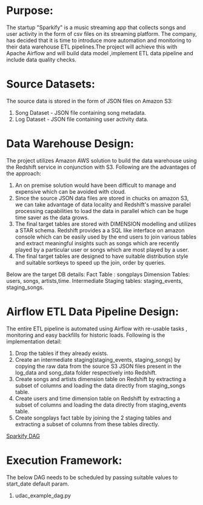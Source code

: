 # Purpose:

The startup "Sparkify" is a music streaming app that collects songs and user activity in the form of csv files on its streaming platform. The company, has decided that it is time to introduce more automation and monitoring to their data warehouse ETL pipelines.The project will achieve this with Apache Airflow and will build data model ,implement ETL data pipeline and include data quality checks.


# Source Datasets:

The source data is stored in the form of JSON files on Amazon S3:
1. Song Dataset - JSON file containing song metadata.
2. Log Dataset - JSON file containing user activity data.

# Data Warehouse Design:

The project utilizes Amazon AWS solution to build the data warehouse using the Redshift service in conjunction with S3. Following are the advantages of the approach:
1. An on premise solution would have been difficult to manage and expensive which can be avoided with cloud.
2. Since the source JSON data files are stored in chucks on amazon S3, we can take advantage of data locality and Redshift's massive parallel processing capabilities to load the data in parallel which can be huge time saver as the data grows.
3. The final target tables are stored with DIMENSION modelling and utilizes a STAR schema. Redshift provides a a SQL like interface on amazon console which can be easily used by the end users to join various tables and extract meaningful insights such as songs which are recently played by a particular user or songs which are most played by a user.
4. The final target tables are designed to have suitable distribution style and suitable sortkeys to speed up the join, order by queries.

Below are the target DB details:
Fact Table : songplays
Dimension Tables: users, songs, artists,time.
Intermediate Staging tables: staging_events, staging_songs.


# Airflow ETL Data Pipeline Design:

The entire ETL pipeline is automated using Airflow with re-usable tasks , monitoring and easy backfills for historic loads. Following is the implementation detail:
1. Drop the tables if they already exists.
2. Create an intermediate staging(staging_events, staging_songs) by copying the raw data from the source S3 JSON files present in the log_data and song_data folder respectively into Redshift.
3. Create songs and artists dimension table on Redshift by extracting a subset of columns and loading the data directly from staging_songs table.
4. Create users and time dimension table on Redshift by extracting a subset of columns and loading the data directly from staging_events table.
5. Create songplays fact table by joining the 2 staging tables and extracting a subset of columns from these tables directly.

[Sparkify DAG](https://github.com/git-nami/Sparkify/blob/master/Airflow/Airlow_pipeline.png)


# Execution Framework: 

The below DAG needs to be scheduled by passing suitable values to start_date default param.
1. udac_example_dag.py

